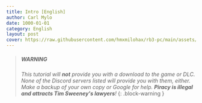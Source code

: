 ```yaml
---
title: Intro [English]
author: Carl Mylo
date: 1000-01-01
category: English
layout: post
cover: https://raw.githubusercontent.com/hmxmilohax/rb3-pc/main/assets/images/banners/rb3dx.png
---
```


> ##### WARNING
>
> _This tutorial will **not** provide you with a download to the game or DLC. None of the Discord servers listed will provide you with them, either. Make a backup of your own copy or Google for help. **Piracy is illegal and attracts Tim Sweeney's lawyers**!_
{: .block-warning  }